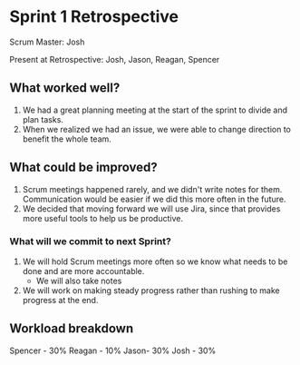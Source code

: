 # Sprint 1 Retrospective

Scrum Master: Josh

Present at Retrospective: Josh, Jason, Reagan, Spencer
## What worked well?
1. We had a great planning meeting at the start of the sprint to divide and plan tasks.
2. When we realized we had an issue, we were able to change direction to benefit the whole team.

## What could be improved?
1. Scrum meetings happened rarely, and we didn't write notes for them. Communication would be easier if we did this more often in the future.
2. We decided that moving forward we will use Jira, since that provides more useful tools to help us be productive.

### What will we commit to next Sprint?
1. We will hold Scrum meetings more often so we know what needs to be done and are more accountable.
    * We will also take notes
2. We will work on making steady progress rather than rushing to make progress at the end.


## Workload breakdown
Spencer - 30%
Reagan - 10%
Jason- 30%
Josh - 30%